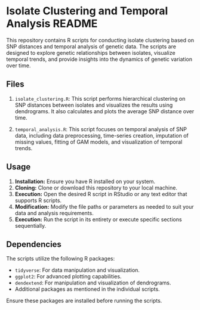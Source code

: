 # Isolate Clustering and Temporal Analysis README

This repository contains R scripts for conducting isolate clustering based on SNP distances and temporal analysis of genetic data. The scripts are designed to explore genetic relationships between isolates, visualize temporal trends, and provide insights into the dynamics of genetic variation over time.

## Files

1. `isolate_clustering.R`: This script performs hierarchical clustering on SNP distances between isolates and visualizes the results using dendrograms. It also calculates and plots the average SNP distance over time.

2. `temporal_analysis.R`: This script focuses on temporal analysis of SNP data, including data preprocessing, time-series creation, imputation of missing values, fitting of GAM models, and visualization of temporal trends.

## Usage

1. **Installation:** Ensure you have R installed on your system.
2. **Cloning:** Clone or download this repository to your local machine.
3. **Execution:** Open the desired R script in RStudio or any text editor that supports R scripts.
4. **Modification:** Modify the file paths or parameters as needed to suit your data and analysis requirements.
5. **Execution:** Run the script in its entirety or execute specific sections sequentially.

## Dependencies

The scripts utilize the following R packages:
- `tidyverse`: For data manipulation and visualization.
- `ggplot2`: For advanced plotting capabilities.
- `dendextend`: For manipulation and visualization of dendrograms.
- Additional packages as mentioned in the individual scripts.

Ensure these packages are installed before running the scripts.
